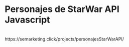 <h1>Personajes de StarWar API Javascript</h1><br>
https://semarketing.click/projects/personajesStarWarAPI/
